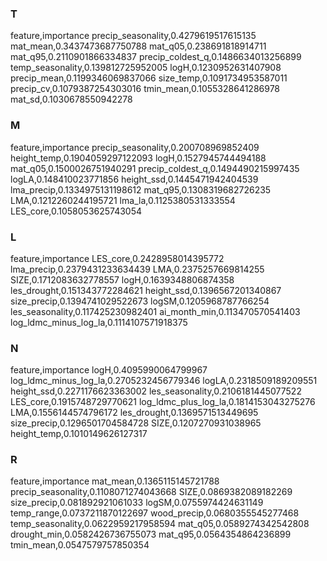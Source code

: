 ### T
feature,importance
precip_seasonality,0.4279619517615135
mat_mean,0.3437473687750788
mat_q05,0.238691818914711
mat_q95,0.2110901866334837
precip_coldest_q,0.1486634013256899
temp_seasonality,0.139812725952005
logH,0.1230952631407908
precip_mean,0.1199346069837066
size_temp,0.1091734953587011
precip_cv,0.1079387254303016
tmin_mean,0.1055328641286978
mat_sd,0.1030678550942278
### M
feature,importance
precip_seasonality,0.200708969852409
height_temp,0.1904059297122093
logH,0.1527945744494188
mat_q05,0.1500026751940291
precip_coldest_q,0.1494490215997435
logLA,0.148410023771856
height_ssd,0.1445471942404539
lma_precip,0.1334975131198612
mat_q95,0.1308319682726235
LMA,0.1212260244195721
lma_la,0.1125380531333554
LES_core,0.1058053625743054
### L
feature,importance
LES_core,0.2428958014395772
lma_precip,0.2379431233634439
LMA,0.2375257669814255
SIZE,0.1712083632778557
logH,0.1639348806874358
les_drought,0.151343772284621
height_ssd,0.1396567201340867
size_precip,0.1394741029522673
logSM,0.1205968787766254
les_seasonality,0.117425230982401
ai_month_min,0.113470570541403
log_ldmc_minus_log_la,0.1114107571918375
### N
feature,importance
logH,0.4095990064799967
log_ldmc_minus_log_la,0.2705232456779346
logLA,0.2318509189209551
height_ssd,0.2271176623363002
les_seasonality,0.2106181445077522
LES_core,0.1915748729770621
log_ldmc_plus_log_la,0.1814153043275276
LMA,0.1556144574796172
les_drought,0.1369571513449695
size_precip,0.1296501704584728
SIZE,0.1207270931038965
height_temp,0.1010149626127317
### R
feature,importance
mat_mean,0.1365115145721788
precip_seasonality,0.1108071274043668
SIZE,0.0869382089182269
size_precip,0.081892921061033
logSM,0.0755974424631149
temp_range,0.0737211870122697
wood_precip,0.0680355545277468
temp_seasonality,0.0622959217958594
mat_q05,0.0589274342542808
drought_min,0.0582426736755073
mat_q95,0.0564354864236899
tmin_mean,0.0547579757850354
